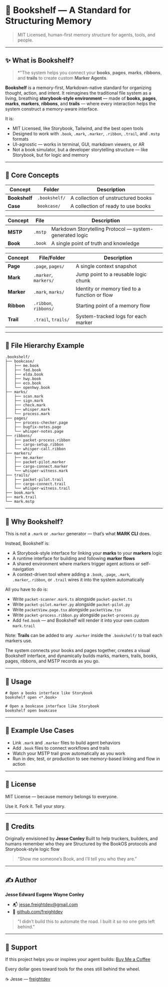 # 📖 Bookshelf — A Standard for Structuring Memory

> MIT Licensed, human-first memory structure for agents, tools, and people.

---

## ✨ What is Bookshelf?

> \*"The system helps you connect your **books**, **pages**, **marks**, **ribbons**, and **trails** to create custom **Marker Agents**.

**Bookshelf** is a memory-first, Markdown-native standard for organizing thought, action, and intent. It reimagines the traditional file system as a living, breathing **storybook-style environment** — made of **books**, **pages**, **marks**, **markers**, **ribbons**, and **trails** — where every interaction helps the system construct a memory-aware interface.

It is:

* MIT Licensed, like Storybook, Tailwind, and the best open tools
* Designed to work with `.book`, `.mark`, `.marker`, `.ribbon`, `.trail`, and `.mstp` formats
* UI-agnostic — works in terminal, GUI, markdown viewers, or AR
* Not a book simulator, but a developer storytelling structure — like Storybook, but for logic and memory

---

## 📘 Core Concepts

| Concept       | Folder        | Description                        |
| ------------- | ------------- | ---------------------------------- |
| **Bookshelf** | `.bookshelf/` | A collection of unstructured books |
| **Case**      | `bookcase/`   | A collection of ready to use books |

| Concept  | File    | Description                                             |
| -------- | ------- | ------------------------------------------------------- |
| **MSTP** | `.mstp` | Markdown Storytelling Protocol — system-generated logic |
| **Book** | `.book` | A single point of truth and knowledge                   |

| Concept    | File/Folder           | Description                                   |
| ---------- | --------------------- | --------------------------------------------- |
| **Page**   | `.page`, `pages/`     | A single context snapshot                     |
| **Mark**   | `.marker`, `markers/` | Jump point to a reusable logic chunk          |
| **Marker** | `.mark`, `marks/`     | Identity or memory tied to a function or flow |
| **Ribbon** | `.ribbon`, `ribbons/` | Starting point of a memory flow               |
| **Trail**  | `.trail`, `trails/`   | System-tracked logs for each marker           |

---

## 📂 File Hierarchy Example

```
.bookshelf/
├── bookcase/
│   ├── me.book
│   ├── fed.book
│   ├── elda.book
│   ├── hwy.book
│   ├── eco.book
│   └── openhwy.book
├── marks/
│   ├── scan.mark
│   ├── sign.mark
│   ├── check.mark
│   ├── whisper.mark
│   └── process.mark
├── pages/
│   ├── process-checker.page
│   ├── bugfix-notes.page
│   └── whisper-notes.page
├── ribbons/
│   ├── packet-process.ribbon
│   ├── cargo-setup.ribbon
│   └── whisper-call.ribbon
├── markers/
│   ├── me.marker
│   ├── packet-pilot.marker
│   ├── cargo-connect.marker
│   └── whisper-witness.mark
├── trails/
│   ├── packet-pilot.trail
│   ├── cargo-connect.trail
│   └── whisper-witness.trail
├── book.mark
├── mark.trail
└── mark.mstp
```

---

## 🧠 Why Bookshelf?

This is not a `.mark` or `.marker` generator — that’s what **MARK CLI** does.

Instead, Bookshelf is:

* A Storybook-style interface for linking your **marks** to your **markers** logic
* A runtime interface for building and following **marker flows**
* A shared environment where markers trigger agent actions or self-navigation
* A context-driven tool where adding a `.book`, `.page`, `.mark`, `.marker`,`.ribbon`, or `.trail` wires it into the system automatically

All you have to do is:

* Write `packet-scanner.mark.ts` alongside `packet-packet.ts`
* Write `packet-pilot.marker.py` alongside `packet-pilot.py`
* Write `packetView.page.tsx` alongside `packetView.tsx`
* Write `packet-process.ribbon.py` alongside `packet-process.py`
* Add `fed.book` — and Bookshelf will render it into your own custom `mark.trail`

Note: **Trails** can be added to any `.marker` inside the `.bookshelf/` to trail each markers use.

The system connects your books and pages together, creates a visual Bookshelf interface, and dynamically builds marks, markers, trails, books, pages, ribbons, and MSTP records as you go.

---

## 💪 Usage

```
# Open a books interface like Storybook
bookshelf open <*.book>

# Open a bookcase interface like Storybook
bookshelf open bookcase
```

---

## 📖 Example Use Cases

* Link `.mark` and `.marker` files to build agent behaviors
* Add `.book` files to connect workflows and trails
* Watch your MSTP trail grow automatically as you work
* Run in dev, test, or production to see memory-based linking and flow in action

---

## 📜 License

MIT License — because memory belongs to everyone.

Use it. Fork it. Tell your story.

---

## 💬 Credits

Originally envisioned by **Jesse Conley**
Built to help truckers, builders, and humans remember who they are
Structured by the BookOS protocols and Storybook-style logic flow

> “Show me someone’s Book, and I’ll tell you who they are.”

---

## ✍️ Author

**Jesse Edward Eugene Wayne Conley**

* 📬 [jesse.freightdev@gmail.com](mailto:jesse.freightdev@gmail.com)
* 🔗 [github.com/freightdev](https://github.com/freightdev)

> "I didn’t build this to automate the road. I built it so no one gets left behind."

---

## 💛 Support

If this project helps you or inspires your agent builds:
[Buy Me a Coffee](https://coff.ee/freightdev)

Every dollar goes toward tools for the ones still behind the wheel.

☕️ Jesse — [freightdev](https://github.com/freightdev)
